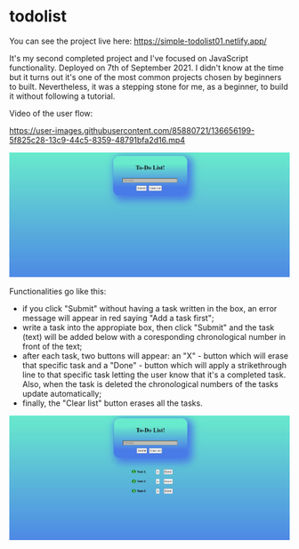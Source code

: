 # todolist
You can see the project live here: https://simple-todolist01.netlify.app/

It's my second completed project and I've focused on JavaScript functionality. Deployed on 7th of September 2021.
I didn't know at the time but it turns out it's one of the most common projects chosen by beginners to built. Nevertheless, it was a stepping stone for me, as a beginner, to build it without following a tutorial.

Video of the user flow:

https://user-images.githubusercontent.com/85880721/136656199-5f825c28-13c9-44c5-8359-48791bfa2d16.mp4

![alt text](https://raw.githubusercontent.com/BogdanGeorgian91/todolist/main/todoproject.JPG)

Functionalities go like this:

- if you click "Submit" without having a task written in the box, an error message will appear in red saying "Add a task first";
- write a task into the appropiate box, then click "Submit" and the task (text) will be added below with a coresponding chronological number in front of the text;
- after each task, two buttons will appear: an "X" - button which will erase that specific task and a "Done" - button which will apply a strikethrough line to that specific task letting the user know that it's a completed task. Also, when the task is deleted the chronological numbers of the tasks update automatically;
- finally, the "Clear list" button erases all the tasks.

![alt text](https://raw.githubusercontent.com/BogdanGeorgian91/todolist/main/todoproject2.JPG)

